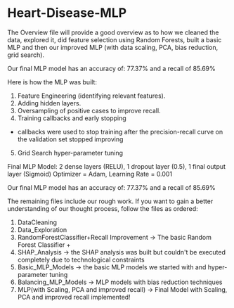 # Heart-Disease-MLP

The Overview file will provide a good overview as to how we cleaned the data, explored it, did feature selection using Random Forests, built a basic MLP and then our improved MLP (with data scaling, PCA, bias reduction, grid search).


Our final MLP model has an accuracy of: 77.37% and a recall of 85.69%

Here is how the MLP was built: 
1) Feature Engineering (identifying relevant features).
2) Adding hidden layers.
3) Oversampling of positive cases to improve recall.
4) Training callbacks and early stopping
 * callbacks were used to stop training after the precision-recall curve on the validation set stopped improving
5) Grid Search hyper-parameter tuning

Final MLP Model: 
2 dense layers  (RELU), 1 dropout layer (0.5), 1 final output layer (Sigmoid)
Optimizer = Adam, Learning Rate = 0.001

Our final MLP model has an accuracy of: 77.37% and a recall of 85.69%


The remaining files include our rough work. If you want to gain a better understanding of our thought process, follow the files as ordered:
1. DataCleaning 
2. Data_Exploration
3. RandomForestClassifier+Recall Improvement -> The basic Random Forest Classifier + 
4. SHAP_Analysis -> the SHAP analysis was built but couldn't be executed completely due to technological constraints
5. Basic_MLP_Models -> the basic MLP models we started with and hyper-parameter tuning
6. Balancing_MLP_Models -> MLP models with bias reduction techniques
7. MLP(with Scaling, PCA and improved recall) -> Final Model with Scaling, PCA and improved recall implemented!


